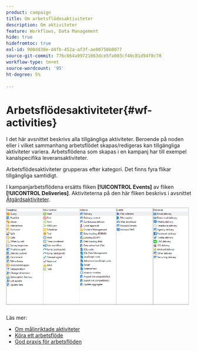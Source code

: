 ```yaml
---
product: campaign
title: Om arbetsflödesaktiviteter
description: Om aktiviteter
feature: Workflows, Data Management
hide: true
hidefromtoc: true
exl-id: 900dd30e-d4fb-452a-af3f-ae00758b0077
source-git-commit: 776c664a99721063dce5fa003cf40c81d94f8c78
workflow-type: tm+mt
source-wordcount: '95'
ht-degree: 5%

---
```


# Arbetsflödesaktiviteter{#wf-activities}



I det här avsnittet beskrivs alla tillgängliga aktiviteter. Beroende på noden eller i vilket sammanhang arbetsflödet skapas/redigeras kan tillgängliga aktiviteter variera. Arbetsflödena som skapas i en kampanj har till exempel kanalspecifika leveransaktiviteter.

Arbetsflödesaktiviteter grupperas efter kategori. Det finns fyra flikar tillgängliga samtidigt.

I kampanjarbetsflödena ersätts fliken **[!UICONTROL Events]** av fliken **[!UICONTROL Deliveries]**. Aktiviteterna på den här fliken beskrivs i avsnittet [Åtgärdsaktiviteter](about-action-activities.md).

![](assets/wf-activity-tabs.png)

Läs mer:

* [Om målinriktade aktiviteter](about-targeting-activities.md)
* [Köra ett arbetsflöde](starting-a-workflow.md)
* [God praxis för arbetsflöden](workflow-best-practices.md)
